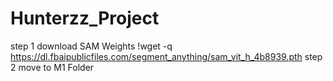 # Hunterzz_Project
step 1 download SAM Weights
!wget -q https://dl.fbaipublicfiles.com/segment_anything/sam_vit_h_4b8939.pth
step 2 move to M1 Folder

